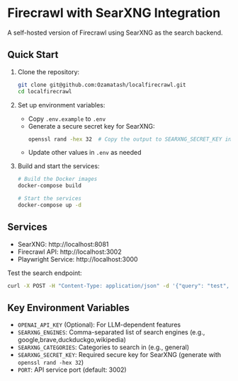 # Firecrawl with SearXNG Integration

A self-hosted version of Firecrawl using SearXNG as the search backend.

## Quick Start

1. Clone the repository:
   ```bash
   git clone git@github.com:Ozamatash/localfirecrawl.git
   cd localfirecrawl
   ```

2. Set up environment variables:
   - Copy `.env.example` to `.env`
   - Generate a secure secret key for SearXNG:
     ```bash
     openssl rand -hex 32  # Copy the output to SEARXNG_SECRET_KEY in .env
     ```
   - Update other values in `.env` as needed

3. Build and start the services:
   ```bash
   # Build the Docker images
   docker-compose build

   # Start the services
   docker-compose up -d
   ```

## Services

- SearXNG: http://localhost:8081
- Firecrawl API: http://localhost:3002
- Playwright Service: http://localhost:3000

Test the search endpoint:
```bash
curl -X POST -H "Content-Type: application/json" -d '{"query": "test", "limit": 10}' http://localhost:3002/v1/search
```

## Key Environment Variables

- `OPENAI_API_KEY` (Optional): For LLM-dependent features
- `SEARXNG_ENGINES`: Comma-separated list of search engines (e.g., google,brave,duckduckgo,wikipedia)
- `SEARXNG_CATEGORIES`: Categories to search in (e.g., general)
- `SEARXNG_SECRET_KEY`: Required secure key for SearXNG (generate with `openssl rand -hex 32`)
- `PORT`: API service port (default: 3002)
